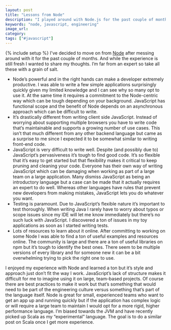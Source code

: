 ```yaml
---
layout: post
title: "Lessons from Node"
description: "I played around with Node.js for the past couple of months and wanted to share some thoughts around my experience."
keywords: "node, javascript, engineering"
image_url:
category:
tags: ["#javascript"]
---
```

{% include setup %}
I've decided to move on from <a href="http://nodejs.org/" target="_blank">Node</a> after messing around with it for the past couple of months. And while the experience is still fresh I wanted to share my thoughts. I’m far from an expert so take all these with a grain of salt.

- Node’s powerful and in the right hands can make a developer extremely productive. I was able to write a few simple applications surprisingly quickly given my limited knowledge and I can see why so many opt to use it. At the same time it requires a commitment to the Node-centric way which can be tough depending on your background. JavaScript has functional scope and the benefit of Node depends on an asynchronous approach which can be difficult to write.
- It’s drastically different from writing client side JavaScript. Instead of worrying about supporting multiple browsers you have to write code that’s maintainable and supports a growing number of use cases. This isn’t that much different from any other backend language but came as a surprise to me since I expected it to be somewhat similar to writing front-end code.
- JavaScript is very difficult to write well. Despite (and possibly due to) JavaScript’s pervasiveness it’s tough to find good code. It’s so flexible that it’s easy to get started but that flexibility makes it critical to keep pruning and cleaning your code. Everyone has their own way of writing JavaScript which can be damaging when working as part of a large team on a large application. Many dismiss JavaScript as being an introductory language but a case can be made that it actually requires an expert to do well. Whereas other languages have rules that prevent new developers from making mistakes, JavaScript lets you do whatever you want.
- Testing is paramount. Due to JavaScript’s flexible nature it’s important to test thoroughly. When writing Java I rarely have to worry about typos or scope issues since my IDE will let me know immediately but there’s no such luck with JavaScript. I discovered a ton of issues in my toy applications as soon as I started writing tests.
- Lots of resources to learn about it online. After committing to working on some Node I was able to find a ton of useful examples and resources online. The community is large and there are a ton of useful libraries on npm but it’s tough to identify the best ones. There seem to be multiple versions of every library and for someone new it can be a bit overwhelming trying to pick the right one to use.

I enjoyed my experience with Node and learned a ton but it’s style and approach just don’t fit the way I work. JavaScript’s lack of structure makes it difficult for me to imagine using it on large, team-based projects. Of course there are best practices to make it work but that’s something that would need to be part of the engineering culture versus something that’s part of the language itself. Node is great for small, experienced teams who want to get an app up and running quickly but if the application has complex logic or will require a large team to maintain I would opt for a more rigid, higher performance language. I’m biased towards the JVM and have recently picked up Scala as my “experimental” language. The goal is to do a similar post on Scala once I get more experience.